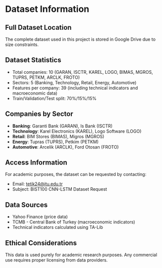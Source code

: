 # Dataset Information

## Full Dataset Location

The complete dataset used in this project is stored in Google Drive due to size constraints.

## Dataset Statistics
- Total companies: 10 (GARAN, ISCTR, KAREL, LOGO, BIMAS, MGROS, TUPRS, PETKM, ARCLK, FROTO)
- Sectors: 5 (Banking, Technology, Retail, Energy, Automotive)
- Features per company: 39 (including technical indicators and macroeconomic data)
- Train/Validation/Test split: 70%/15%/15%

## Companies by Sector
- **Banking**: Garanti Bank (GARAN), Is Bank (ISCTR)
- **Technology**: Karel Electronics (KAREL), Logo Software (LOGO)
- **Retail**: BIM Stores (BIMAS), Migros (MGROS)
- **Energy**: Tupras (TUPRS), Petkim (PETKM)
- **Automotive**: Arcelik (ARCLK), Ford Otosan (FROTO)

## Access Information

For academic purposes, the dataset can be requested by contacting:
- Email: tetik24@itu.edu.tr
- Subject: BIST100 CNN-LSTM Dataset Request

## Data Sources
- Yahoo Finance (price data)
- TCMB - Central Bank of Turkey (macroeconomic indicators)
- Technical indicators calculated using TA-Lib

## Ethical Considerations
This data is used purely for academic research purposes.
Any commercial use requires proper licensing from data providers.